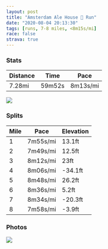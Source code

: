 ```yaml
---
layout: post
title: "Amsterdam Ale House 🍺 Run"
date: "2020-08-04 20:13:30"
tags: [runs, 7-8 miles, <8m15s/mi]
race: false
strava: true
---
```


### Stats

| Distance | Time | Pace |
|----------|------|------|
|7.28mi|59m52s|8m13s/mi|

<img src='https://maps.googleapis.com/maps/api/staticmap?maptype=roadmap&path=enc:sawwFdisbMRu@PgBPo@ASEMe@Ka@YJoAj@{AC[NIXg@Ne@?Y^i@POAUHQWgA?KDL@]MKAFHLCBJKI][e@Oi@uB{CoG_E_@i@k@k@c@AQSo@a@iBq@Kg@?YIHGMUQeASaAkAw@[_@Y{A}Aq@IaAk@{@KcA_AQ]mAIYc@SMs@oA_@Ys@Ue@[i@Am@[[SKSmBy@AYOOES]_@m@YOa@SG[JKIKMIc@YWeA_@[_@iAw@cAo@a@GO]q@e@Mq@Ya@cA_@m@EKmCOqAHm@n@uADe@FwAMc@Ag@T{@p@kARk@j@aC@]Ik@_@cAo@k@uDaCsAi@q@m@c@Q{AiCOw@GeBBi@~@wBJg@EoAQu@g@wAQQq@i@yAk@}@m@]i@U{@g@cAU{@g@u@w@k@eA]uAM_@F_@Ru@l@uBFe@Mu@s@aAc@kB}E[c@c@Ui@Iq@Hg@CgBm@u@KkEmB_Au@GSuCaD}@w@wD_BsBkA{AiC_@mBKqBT_B@}Be@gBcA{@iAg@sAsAe@SQWq@W]i@aAe@aAs@qDyBaAy@oGoD_@EcCJYE]S[Ic@?g@Bq@V}@|@e@V}@AIIgAQkAm@uAaAwByBaBuBy@mAa@Ui@GqBVmAG{BYmAe@sA}AgAcDQKu@Bk@p@Mj@?\Fd@nAdC@X?^Kh@[x@UNe@IkCaC_Am@UYeCkAa@Gc@A_@PuAtAcAvBa@|AYbD?p@IXAd@Sh@@x@Nl@p@p@PLp@Jb@Ch@[`@s@H{ANw@lAeApADd@K\UrAUbAFfA~@~@vAf@|BLfA^x@\b@|Ah@^Xb@n@Vp@Jn@j@jCTr@Z\Vj@pArA`Ad@hE|AfB`Bd@|@f@dBt@p@n@VbALtAWf@D`Al@b@l@Pn@R|AhA|Df@x@fB~AtBlApBRrDo@`Bg@`ADtAv@`CtB~@zAt@lBx@hAn@Vf@DzBSn@BjAb@PLN^Fp@Kp@g@`@o@hAaA^_@\c@J_@fBKjAiA~Dg@bCIx@WfAGrADJzBn@HR\ZrCrAXd@b@`@vBrA\`@b@J`@b@Sh@g@f@s@lAMpAW`@Qt@ShB]l@i@zAe@Z&key=AIzaSyC1MId7bFpkLXNAaYhBSTb8jLyiSqzbDtM&size=800x800&markers=color:yellow|label:S|40.75562,-73.99587&markers=color:green|label:F|40.78139999999999,-73.97986999999993'>

### Splits

| Mile | Pace | Elevation |
|------|------|-----------|
|1|7m55s/mi|13.1ft|
|2|7m49s/mi|12.5ft|
|3|8m12s/mi|23ft|
|4|8m06s/mi|-34.1ft|
|5|8m48s/mi|26.2ft|
|6|8m36s/mi|5.2ft|
|7|8m34s/mi|-20.3ft|
|8|7m58s/mi|-3.9ft|

### Photos
<img src='https://dgtzuqphqg23d.cloudfront.net/cDe2agCPVZsh7kIfHrfuGdjLoQTJNpdWz_tIkHGMYpM-576x768.jpg'>
